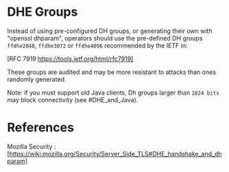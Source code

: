 # DHE Groups
Instead of using pre-configured DH groups, or generating their own with "openssl dhparam", 
operators should use the pre-defined DH groups `ffdhe2048`, `ffdhe3072` or `ffdhe4096` recommended by the IETF
in:

[RFC 7919 https://tools.ietf.org/html/rfc7919]

These groups are audited and may be more resistant to attacks than ones randomly generated.

Note: if you must support old Java clients, Dh groups larger than `1024 bits` may block connectivity (see #DHE_and_Java). 

# References 
Mozilla Security :
[https://wiki.mozilla.org/Security/Server_Side_TLS#DHE_handshake_and_dhparam]
